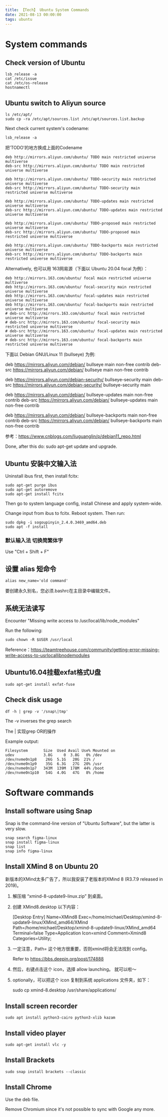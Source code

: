 ```yaml
---
title: 【Tech】 Ubuntu System Commands
date: 2021-08-13 00:00:00
tags: ubuntu
---
```


# System commands

## Check version of Ubuntu

    lsb_release -a
    cat /etc/issue
    cat /etc/os-release
    hostnamectl

## Ubuntu switch to Aliyun source

    ls /etc/apt/
    sudo cp -ra /etc/apt/sources.list /etc/apt/sources.list.backup

Next check current system's codename: 

    lsb_release -a

把’TODO’的地方换成上面的Codename

    deb http://mirrors.aliyun.com/ubuntu/ TODO main restricted universe multiverse
    deb-src http://mirrors.aliyun.com/ubuntu/ TODO main restricted universe multiverse

    deb http://mirrors.aliyun.com/ubuntu/ TODO-security main restricted universe multiverse
    deb-src http://mirrors.aliyun.com/ubuntu/ TODO-security main restricted universe multiverse

    deb http://mirrors.aliyun.com/ubuntu/ TODO-updates main restricted universe multiverse
    deb-src http://mirrors.aliyun.com/ubuntu/ TODO-updates main restricted universe multiverse

    deb http://mirrors.aliyun.com/ubuntu/ TODO-proposed main restricted universe multiverse
    deb-src http://mirrors.aliyun.com/ubuntu/ TODO-proposed main restricted universe multiverse

    deb http://mirrors.aliyun.com/ubuntu/ TODO-backports main restricted universe multiverse
    deb-src http://mirrors.aliyun.com/ubuntu/ TODO-backports main restricted universe multiverse

Alternatively, 也可以用 163网易源（下面以 Ubuntu 20.04 focal 为例）：

    deb http://mirrors.163.com/ubuntu/ focal main restricted universe multiverse
    deb http://mirrors.163.com/ubuntu/ focal-security main restricted universe multiverse
    deb http://mirrors.163.com/ubuntu/ focal-updates main restricted universe multiverse
    deb http://mirrors.163.com/ubuntu/ focal-backports main restricted universe multiverse
    # deb-src http://mirrors.163.com/ubuntu/ focal main restricted universe multiverse
    # deb-src http://mirrors.163.com/ubuntu/ focal-security main restricted universe multiverse
    # deb-src http://mirrors.163.com/ubuntu/ focal-updates main restricted universe multiverse
    # deb-src http://mirrors.163.com/ubuntu/ focal-backports main restricted universe multiverse

下面以 Debian GNU/Linux 11 (bullseye) 为例: 

deb https://mirrors.aliyun.com/debian/ bullseye main non-free contrib
deb-src https://mirrors.aliyun.com/debian/ bullseye main non-free contrib

deb https://mirrors.aliyun.com/debian-security/ bullseye-security main
deb-src https://mirrors.aliyun.com/debian-security/ bullseye-security main

deb https://mirrors.aliyun.com/debian/ bullseye-updates main non-free contrib
deb-src https://mirrors.aliyun.com/debian/ bullseye-updates main non-free contrib

deb https://mirrors.aliyun.com/debian/ bullseye-backports main non-free contrib
deb-src https://mirrors.aliyun.com/debian/ bullseye-backports main non-free contrib

参考：https://www.cnblogs.com/liuguanglin/p/debian11_repo.html

Done, after this do: sudo apt-get update and upgrade.

## Ubuntu 安装中文输入法

Uninstall ibus first, then install fcitx: 

    sudo apt-get purge ibus
    sudo apt-get autoremove
    sudo apt-get install fcitx

Then go to system language config, install Chinese and apply system-wide.

Change input from ibus to fcitx. Reboot system. 
Then run:

    sudo dpkg -i sogoupinyin_2.4.0.3469_amd64.deb
    sudo apt -f install


### 默认输入法 切换简繁体字

Use "Ctrl + Shift + F"

## 设置 alias 短命令

    alias new_name='old command'

要创建永久别名，您必须.bashrc在主目录中编辑文件。

## 系统无法读写

Encounter "Missing write access to /usr/local/lib/node_modules"

Run the following: 

    sudo chown -R $USER /usr/local

Reference：https://teamtreehouse.com/community/getting-error-missing-write-access-to-usrlocallibnodemodules

## Ubuntu16.04挂载exfat格式U盘

    sudo apt-get install exfat-fuse

## Check disk usage

    df -h | grep -v '/snap\|tmp'

The -v inverses the grep search

The \| 实现grep OR的操作

Example output:

    Filesystem       Size  Used Avail Use% Mounted on
    udev             3.8G     0  3.8G   0% /dev
    /dev/nvme0n1p8    26G  5.1G   20G  21% /
    /dev/nvme0n1p9    35G  6.3G   27G  20% /usr
    /dev/nvme0n1p7   343M  139M  178M  44% /boot
    /dev/nvme0n1p10   54G  4.0G   47G   8% /home

# Software commands

## Install software using Snap

Snap is the command-line version of "Ubuntu Software", but the latter is very slow.

    snap search figma-linux
    snap install figma-linux 
    snap list
    snap info figma-linux

## Install XMind 8 on Ubuntu 20

新版本的XMind太多广告了，所以我安装了老版本的XMind 8 (R3.7.9 released in 2019)。

1. 解压缩 “xmind-8-update9-linux.zip” 到桌面。

1. 创建 XMind8.desktop 以下内容：

    [Desktop Entry]
    Name=XMind8
    Exec=/home/michael/Desktop/xmind-8-update9-linux/XMind_amd64/XMind
    Path=/home/michael/Desktop/xmind-8-update9-linux/XMind_amd64
    Terminal=false
    Type=Application
    Icon=xmind
    Comment=Xmind8
    Categories=Utility;

1. 一定注意，Path= 这个地方很重要，否则xmind将会无法找到 config。

    Refer to https://bbs.deepin.org/post/174888

1. 然后，右键点击这个 icon，选择 allow launching。
就可以啦～ 

1. optionally，可以把这个 icon 复制到系统 applications 文件夹，如下：

    sudo cp xmind-8.desktop /usr/share/applications/

## Install screen recorder

    sudo apt install python3-cairo python3-xlib kazam

## Install video player

    sudo apt-get install vlc -y

## Install Brackets

    sudo snap install brackets --classic

## Install Chrome

Use the deb file. 

Remove Chromium since it's not possible to sync with Google any more. 

